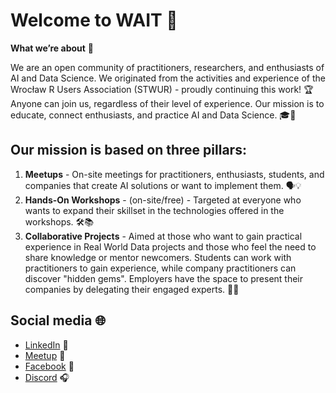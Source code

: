 # Welcome to WAIT 🎉

**What we’re about** 🤖

We are an open community of practitioners, researchers, and enthusiasts of AI and Data Science.
We originated from the activities and experience of the Wrocław R Users Association (STWUR) - proudly continuing this work! 🏆
Anyone can join us, regardless of their level of experience.
Our mission is to educate, connect enthusiasts, and practice AI and Data Science. 🎓🤝

## Our mission is based on three pillars:

1. **Meetups** - On-site meetings for practitioners, enthusiasts, students, and companies that create AI solutions or want to implement them. 🗣️💡
2. **Hands-On Workshops** - (on-site/free) - Targeted at everyone who wants to expand their skillset in the technologies offered in the workshops. 🛠️📚
3. **Collaborative Projects** - Aimed at those who want to gain practical experience in Real World Data projects and those who feel the need to share knowledge or mentor newcomers. Students can work with practitioners to gain experience, while company practitioners can discover "hidden gems". Employers have the space to present their companies by delegating their engaged experts. 🌟🤝

## Social media 🌐

- [LinkedIn](https://www.linkedin.com/company/wait-wro/about/) 💼
- [Meetup](https://www.meetup.com/wait-wroclaw-ai-team/) 📅
- [Facebook](https://www.facebook.com/profile.php?id=61557741131583) 📘
- [Discord](https://discord.gg/4S4fHkQM) 🎧




